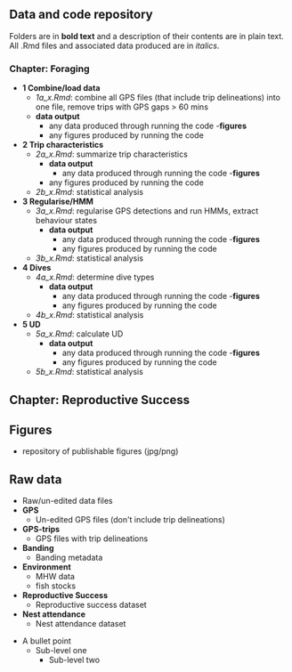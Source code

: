 ## Data and code repository


Folders are in **bold text** and a description of their contents are in plain text. All .Rmd files and associated data produced are in *italics*.


### Chapter: Foraging
- **1 Combine/load data**
  - *1a_x.Rmd*: combine all GPS files (that include trip delineations) into one file, remove trips with GPS gaps > 60 mins
  - **data output**
    - any data produced through running the code
  -**figures**
    - any figures produced by running the code
- **2 Trip characteristics**
  - *2a_x.Rmd*: summarize trip characteristics
    - **data output**
      - any data produced through running the code
    -**figures**
     - any figures produced by running the code
  - *2b_x.Rmd*: statistical analysis
- **3 Regularise/HMM**
  - *3a_x.Rmd*: regularise GPS detections and run HMMs, extract behaviour states
    - **data output**
      - any data produced through running the code
    -**figures**
      - any figures produced by running the code
  - *3b_x.Rmd*: statistical analysis
- **4 Dives**
  - *4a_x.Rmd*: determine dive types
    - **data output**
      - any data produced through running the code
    -**figures**
      - any figures produced by running the code
  - *4b_x.Rmd*: statistical analysis
- **5 UD**
  - *5a_x.Rmd*: calculate UD
    - **data output**
      - any data produced through running the code
    -**figures**
      - any figures produced by running the code
  - *5b_x.Rmd*: statistical analysis


## Chapter: Reproductive Success


## Figures
- repository of publishable figures (jpg/png)


## Raw data
- Raw/un-edited data files
- **GPS**
  - Un-edited GPS files (don't include trip delineations)
- **GPS-trips**
  - GPS files with trip delineations
- **Banding**
  - Banding metadata
- **Environment**
  - MHW data
  - fish stocks
- **Reproductive Success**
  - Reproductive success dataset
- **Nest attendance**
  - Nest attendance dataset


* A bullet point  
  * Sub-level one  
    * Sub-level two   
    
    
    
    